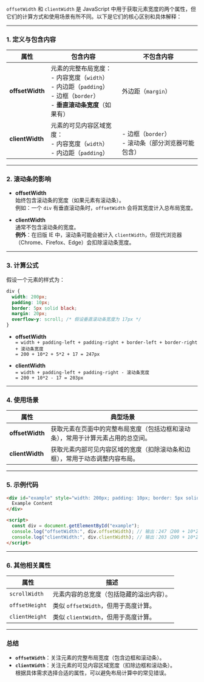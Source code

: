 `offsetWidth` 和 `clientWidth` 是 JavaScript 中用于获取元素宽度的两个属性，但它们的计算方式和使用场景有所不同。以下是它们的核心区别和具体解释：

---

### **1. 定义与包含内容**
| 属性          | 包含内容                                                                 | 不包含内容              |
|---------------|--------------------------------------------------------------------------|-------------------------|
| **offsetWidth** | 元素的完整布局宽度：<br>- 内容宽度（`width`）<br>- 内边距（`padding`）<br>- 边框（`border`）<br>- **垂直滚动条宽度**（如果有） | 外边距（`margin`）      |
| **clientWidth** | 元素的可见内容区域宽度：<br>- 内容宽度（`width`）<br>- 内边距（`padding`）           | <br>- 边框（`border`）<br>- 滚动条（部分浏览器可能包含） |

---

### **2. 滚动条的影响**
- **offsetWidth**  
  始终包含滚动条的宽度（如果元素有滚动条）。  
  例如：一个 `div` 有垂直滚动条时，`offsetWidth` 会将其宽度计入总布局宽度。

- **clientWidth**  
  通常不包含滚动条的宽度。  
  **例外**：在旧版 IE 中，滚动条可能会被计入 `clientWidth`，但现代浏览器（Chrome、Firefox、Edge）会扣除滚动条宽度。

---

### **3. 计算公式**
假设一个元素的样式为：
```css
div {
  width: 200px;
  padding: 10px;
  border: 5px solid black;
  margin: 20px;
  overflow-y: scroll; /* 假设垂直滚动条宽度为 17px */
}
```

- **offsetWidth**  
  `= width + padding-left + padding-right + border-left + border-right + 滚动条宽度`  
  `= 200 + 10*2 + 5*2 + 17 = 247px`

- **clientWidth**  
  `= width + padding-left + padding-right - 滚动条宽度`  
  `= 200 + 10*2 - 17 = 203px`

---

### **4. 使用场景**
| 属性          | 典型场景                                                                 |
|---------------|--------------------------------------------------------------------------|
| **offsetWidth** | 获取元素在页面中的完整布局宽度（包括边框和滚动条），常用于计算元素占用的总空间。 |
| **clientWidth** | 获取元素内部可见内容区域的宽度（扣除滚动条和边框），常用于动态调整内容布局。     |

---

### **5. 示例代码**
```html
<div id="example" style="width: 200px; padding: 10px; border: 5px solid black; overflow-y: scroll;">
  Example Content
</div>

<script>
  const div = document.getElementById("example");
  console.log("offsetWidth:", div.offsetWidth); // 输出：247（200 + 10*2 + 5*2 + 17）
  console.log("clientWidth:", div.clientWidth); // 输出：203（200 + 10*2 - 17）
</script>
```

---

### **6. 其他相关属性**
| 属性            | 描述                                 |
|-----------------|--------------------------------------|
| `scrollWidth`   | 元素内容的总宽度（包括隐藏的溢出内容）。 |
| `offsetHeight`  | 类似 `offsetWidth`，但用于高度计算。   |
| `clientHeight`  | 类似 `clientWidth`，但用于高度计算。   |

---

### **总结**
- **`offsetWidth`**：关注元素的完整布局宽度（包含边框和滚动条）。
- **`clientWidth`**：关注元素的可见内容区域宽度（扣除边框和滚动条）。  
根据具体需求选择合适的属性，可以避免布局计算中的常见错误。
